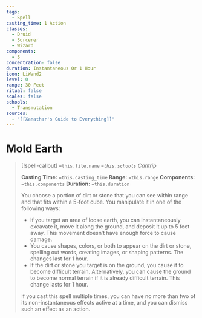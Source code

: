```yaml
---
tags:
  - Spell
casting_time: 1 Action
classes:
  - Druid
  - Sorcerer
  - Wizard
components:
  - S
concentration: false
duration: Instantaneous Or 1 Hour
icon: LiWand2
level: 0
range: 30 Feet
ritual: false
scales: false
schools:
  - Transmutation
sources:
  - "[[Xanathar's Guide to Everything]]"
---
```


# Mold Earth

>[!spell-callout] `=this.file.name`
>*`=this.schools` Cantrip*
>
>**Casting Time:** `=this.casting_time`
>**Range:** `=this.range`
>**Components:** `=this.components`
>**Duration:** `=this.duration`
>
>You choose a portion of dirt or stone that you can see within range and that fits within a 5-foot cube. You manipulate it in one of the following ways:
>
>* If you target an area of loose earth, you can instantaneously excavate it, move it along the ground, and deposit it up to 5 feet away. This movement doesn’t have enough force to cause damage.
>* You cause shapes, colors, or both to appear on the dirt or stone, spelling out words, creating images, or shaping patterns. The changes last for 1 hour.
>* If the dirt or stone you target is on the ground, you cause it to become difficult terrain. Alternatively, you can cause the ground to become normal terrain if it is already difficult terrain. This change lasts for 1 hour.
>
>If you cast this spell multiple times, you can have no more than two of its non-instantaneous effects active at a time, and you can dismiss such an effect as an action.
>
>
